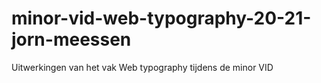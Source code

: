 # minor-vid-web-typography-20-21-jorn-meessen
Uitwerkingen van het vak Web typography tijdens de minor VID
